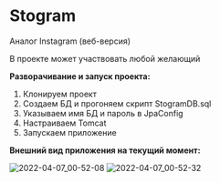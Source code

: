 # Stogram
Аналог Instagram (веб-версия)

В проекте может участвовать любой желающий

**Разворачивание и запуск проекта:**
1. Клонируем проект
2. Создаем БД и прогоняем скрипт StogramDB.sql
3. Указываем имя БД и пароль в JpaConfig
4. Настраиваем Tomcat
5. Запускаем приложение

**Внешний вид приложения на текущий момент:**

![2022-04-07_00-52-08](https://user-images.githubusercontent.com/15989675/162078243-378ec585-8dd4-4033-b47d-774a9ecedb2c.jpg)
![2022-04-07_00-52-32](https://user-images.githubusercontent.com/15989675/162078253-0573788d-0996-4a71-b577-e6efe8759894.jpg)

